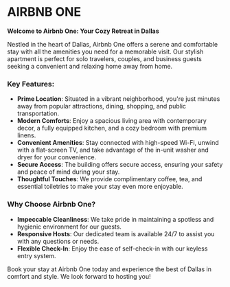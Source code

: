 # AIRBNB ONE 

**Welcome to Airbnb One: Your Cozy Retreat in Dallas**

Nestled in the heart of Dallas, Airbnb One offers a serene and comfortable stay with all the amenities you need for a memorable visit. Our stylish apartment is perfect for solo travelers, couples, and business guests seeking a convenient and relaxing home away from home.

### Key Features:

- **Prime Location**: Situated in a vibrant neighborhood, you're just minutes away from popular attractions, dining, shopping, and public transportation.
- **Modern Comforts**: Enjoy a spacious living area with contemporary decor, a fully equipped kitchen, and a cozy bedroom with premium linens.
- **Convenient Amenities**: Stay connected with high-speed Wi-Fi, unwind with a flat-screen TV, and take advantage of the in-unit washer and dryer for your convenience.
- **Secure Access**: The building offers secure access, ensuring your safety and peace of mind during your stay.
- **Thoughtful Touches**: We provide complimentary coffee, tea, and essential toiletries to make your stay even more enjoyable.

### Why Choose Airbnb One?

- **Impeccable Cleanliness**: We take pride in maintaining a spotless and hygienic environment for our guests.
- **Responsive Hosts**: Our dedicated team is available 24/7 to assist you with any questions or needs.
- **Flexible Check-In**: Enjoy the ease of self-check-in with our keyless entry system.

Book your stay at Airbnb One today and experience the best of Dallas in comfort and style. We look forward to hosting you!